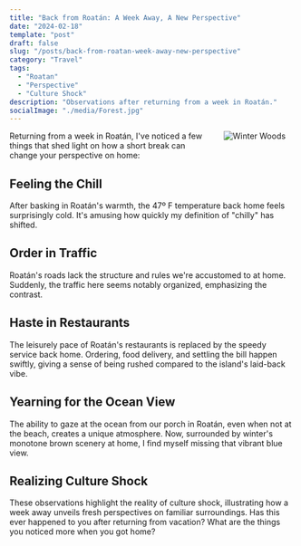 ```yaml
---
title: "Back from Roatán: A Week Away, A New Perspective"
date: "2024-02-18"
template: "post"
draft: false
slug: "/posts/back-from-roatan-week-away-new-perspective"
category: "Travel"
tags:
  - "Roatan"
  - "Perspective"
  - "Culture Shock"
description: "Observations after returning from a week in Roatán."
socialImage: "./media/Forest.jpg"
---
```


<div style="float: right; margin: 0 0 10px 20px; width: 25%;">
  <img src="./media/Forest.jpg" alt="Winter Woods" style="max-width: 100%; height: auto;">
</div>

Returning from a week in Roatán, I've noticed a few things that shed light on how a short break can change your perspective on home:

## Feeling the Chill

After basking in Roatán's warmth, the 47º F temperature back home feels surprisingly cold. It's amusing how quickly my definition of "chilly" has shifted.

## Order in Traffic

Roatán's roads lack the structure and rules we're accustomed to at home. Suddenly, the traffic here seems notably organized, emphasizing the contrast.

## Haste in Restaurants

The leisurely pace of Roatán's restaurants is replaced by the speedy service back home. Ordering, food delivery, and settling the bill happen swiftly, giving a sense of being rushed compared to the island's laid-back vibe.

## Yearning for the Ocean View

The ability to gaze at the ocean from our porch in Roatán, even when not at the beach, creates a unique atmosphere. Now, surrounded by winter's monotone brown scenery at home, I find myself missing that vibrant blue view.

## Realizing Culture Shock

These observations highlight the reality of culture shock, illustrating how a week away unveils fresh perspectives on familiar surroundings. Has this ever happened to you after returning from vacation? What are the things you noticed more when you got home?
